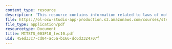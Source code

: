 ```yaml
---
content_type: resource
description: 'This resource contains information related to laws of motion. '
file: https://ol-ocw-studio-app-production.s3.amazonaws.com/courses/sts-003-the-rise-of-modern-science-fall-2010/45ed33c7cd04ac5ab166dc6d3324707f_MITSTS_003F10_lec10.pdf
file_type: application/pdf
resourcetype: Document
title: MITSTS_003F10_lec10.pdf
uid: 45ed33c7-cd04-ac5a-b166-dc6d3324707f
---
```

